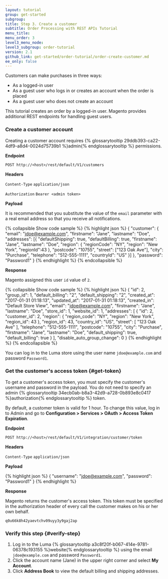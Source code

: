 ```yaml
---
layout: tutorial
group: get-started
subgroup:
title: Step 3. Create a customer
subtitle: Order Processing with REST APIs Tutorial
menu_title:
menu_order: 3
level3_menu_node:
level3_subgroup: order-tutorial
version: 2.1
github_link: get-started/order-tutorial/order-create-customer.md
ee_only: false
---
```


Customers can make purchases in three ways:

* As a logged-in user
* As a guest user who logs in or creates an account when the order is placed
* As a guest user who does not create an account

This tutorial creates an order by a logged-in user. Magento provides additional REST endpoints for handling guest users.

### Create a customer account

Creating a customer account requires {% glossarytooltip 29ddb393-ca22-4df9-a8d4-0024d75739b1 %}admin{% endglossarytooltip %} permissions.

**Endpoint**

`POST http://<host>/rest/default/V1/customers`

**Headers**

`Content-Type` `application/json`

`Authorization` `Bearer <admin token>`

**Payload**

It is recommended that you substitute the value of the `email` parameter with a real email address so that you receive all notifications.

{% collapsible Show code sample %}
{% highlight json %}
{
	"customer": {
		"email": "jdoe@example.com",
		"firstname": "Jane",
		"lastname": "Doe",
		"addresses": [{
			"defaultShipping": true,
			"defaultBilling": true,
			"firstname": "Jane",
			"lastname": "Doe",
			"region": {
				"regionCode": "NY",
				"region": "New York",
        "regionId":43
			},
			"postcode": "10755",
			"street": ["123 Oak Ave"],
			"city": "Purchase",
			"telephone": "512-555-1111",
			"countryId": "US"
		}]
	},
  "password": "Password1"
}
{% endhighlight %}
{% endcollapsible %}

**Response**

Magento assigned this user `id` value of `2`.

{% collapsible Show code sample %}
{% highlight json %}
{
  "id": 2,
  "group_id": 1,
  "default_billing": "2",
  "default_shipping": "2",
  "created_at": "2017-01-31 01:18:13",
  "updated_at": "2017-01-31 01:18:13",
  "created_in": "Default Store View",
  "email": "jdoe@example.com",
  "firstname": "Jane",
  "lastname": "Doe",
  "store_id": 1,
  "website_id": 1,
  "addresses": [
    {
      "id": 2,
      "customer_id": 2,
      "region": {
        "region_code": "NY",
        "region": "New York",
        "region_id": 43
      },
      "region_id": 43,
      "country_id": "US",
      "street": [
        "123 Oak Ave"
      ],
      "telephone": "512-555-1111",
      "postcode": "10755",
      "city": "Purchase",
      "firstname": "Jane",
      "lastname": "Doe",
      "default_shipping": true,
      "default_billing": true
    }
  ],
  "disable_auto_group_change": 0
}
{% endhighlight %}
{% endcollapsible %}

You can log in to the Luma store using the user name `jdoe@example.com` and password `Password1`.

### Get the customer's access token {#get-token}

To get a customer's access token, you must specify the customer's username and password in the payload. You do not need to specify an admin {% glossarytooltip 34ecb0ab-b8a3-42d9-a728-0b893e8c0417 %}authorization{% endglossarytooltip %} token.

By default, a customer token is valid for 1 hour. To change this value, log in to Admin and go to **Configuration > Services > OAuth > Access Token Expiration**.


**Endpoint**

`POST http://<host>/rest/default/V1/integration/customer/token`

**Headers**

`Content-Type` `application/json`

**Payload**

{% highlight json %}
{
"username": "jdoe@example.com",
"password": "Password1"
}
{% endhighlight %}

**Response**

Magento returns the customer's access token. This token must be specified in the authorization header of every call the customer makes on his or her own behalf.

`q0u66k8h42yaevtchv09uyy3y9gaj2ap`

### Verify this step {#verify-step}

1. Log in to the Luma {% glossarytooltip a3c8f20f-b067-414e-9781-06378c193155 %}website{% endglossarytooltip %} using the email `jdoe@example.com` and password `Password1`.
2. Click the account name (Jane) in the upper right corner and select **My Account**.
3. Click **Address Book** to view the default billing and shipping addresses.
